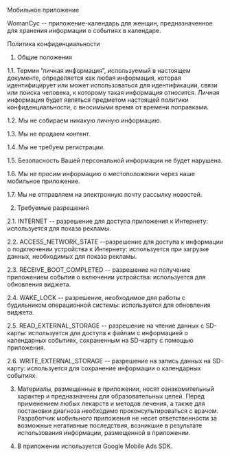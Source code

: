 Мобильное приложение

WomanCyc -- приложение-календарь для женщин, предназначенное для хранения информации о событиях в календаре.

Политика конфиденциальности

1. Общие положения

<head>
<meta charset="utf-8"/>
</head>
1.1. Термин “личная информация”, используемый в настоящем документе, определяется как любая информация, которая идентифицирует или может использоваться для идентификации, связи или поиска человека, к которому такая информация относится. Личная информация будет являться предметом настоящей политики конфиденциальности, с вносимыми время от времени поправками.

1.2. Мы не собираем никакую личную информацию.

1.3. Мы не продаем контент.

1.4. Мы не требуем регистрации.

1.5. Безопасность Вашей персональной информации не будет нарушена.

1.6. Мы не просим информацию о местоположении через наше мобильное приложение.

1.7. Мы не отправляем на электронную почту рассылку новостей.

2. Требуемые разрешения

2.1. INTERNET -- разрешение для доступа приложения к Интернету: используется для показа рекламы.

2.2. ACCESS_NETWORK_STATE --разрешение для доступа к информации о подключении устройства к Интернету: используется при загрузке данных, необходимых для показа рекламы.

2.3. RECEIVE_BOOT_COMPLETED -- разрешение на получение приложением события о включении устройства: используется для обновления виджета.

2.4. WAKE_LOCK -- разрешение, необходимое для работы с будильником операционной системы: используется для обновления виджета.

2.5. READ_EXTERNAL_STORAGE -- разрешение на чтение данных с SD-карты: используется для доступа к файлам с информацией о календарных событиях, сохраненным на SD-карту с помощью приложения.

2.6. WRITE_EXTERNAL_STORAGE -- разрешение на запись данных на SD-карту: используется для сохранение информации о календарных событиях.

3. Материалы, размещенные в приложении, носят ознакомительный характер и предназначены для образовательных целей. Перед применением любых лекарств и методов лечения, а также для постановки диагноза необходимо проконсультироваться с врачом.
 Разработчик мобильного приложения не несет ответственности за возможные негативные последствия, возникшие в результате использования информации, размещенной в приложении.

4. В приложении используется Google Mobile Ads SDK.

